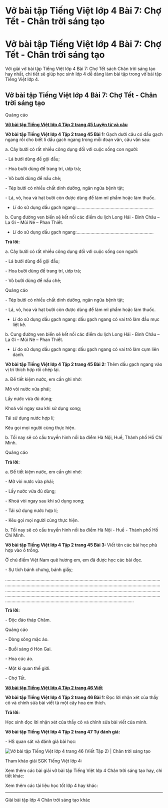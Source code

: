 # Vở bài tập Tiếng Việt lớp 4 Bài 7: Chợ Tết - Chân trời sáng tạo

# Vở bài tập Tiếng Việt lớp 4 Bài 7: Chợ Tết - Chân trời sáng tạo

Với giải vở bài tập Tiếng Việt lớp 4 Bài 7: Chợ Tết sách Chân trời sáng tạo hay nhất, chi tiết sẽ giúp học sinh lớp 4 dễ dàng làm bài tập trong vở bài tập Tiếng Việt lớp 4.

## Vở bài tập Tiếng Việt lớp 4 Bài 7: Chợ Tết - Chân trời sáng tạo

Quảng cáo

[**Vở bài tập Tiếng Việt lớp 4 Tập 2 trang 45 Luyện từ và câu**](https://vietjack.com/vbt-tieng-viet-4-ct/luyen-tu-va-cau-trang-45-vbt-tieng-viet-4-tap-2.jsp)

**Vở bài tập Tiếng Việt lớp 4 Tập 2 trang 45 Bài 1:** Gạch dưới câu có dấu gạch ngang rồi cho biết lí dấu gạch ngang trong mỗi đoạn văn, câu văn sau:

a. Cây bưởi có rất nhiều công dụng đối với cuộc sống con người: 

\- Lá bưởi dùng để gội đầu; 

\- Hoa bưởi dùng để trang trí, ướp trà; 

\- Vỏ bưởi dùng để nấu chè; 

\- Tép bưởi có nhiều chất dinh dưỡng, ngăn ngừa bệnh tật;

\- Lá, vỏ, hoa và hạt bưởi còn được dùng để làm mĩ phẩm hoặc làm thuốc. 

* Lí do sử dụng dấu gạch ngang:…………………………………………………….

b. Cung đường ven biển sẽ kết nối các điểm du lịch Long Hải - Bình Châu – La Gi – Mũi Né – Phan Thiết. 

* Lí do sử dụng dấu gạch ngang:…………………………………………………….

**Trả lời:**

a. Cây bưởi có rất nhiều công dụng đối với cuộc sống con người: 

\- Lá bưởi dùng để gội đầu; 

\- Hoa bưởi dùng để trang trí, ướp trà; 

\- Vỏ bưởi dùng để nấu chè; 

Quảng cáo

\- Tép bưởi có nhiều chất dinh dưỡng, ngăn ngừa bệnh tật;

\- Lá, vỏ, hoa và hạt bưởi còn được dùng để làm mĩ phẩm hoặc làm thuốc. 

* Lí do sử dụng dấu gạch ngang: dấu gạch ngang có vai trò làm đầu mục liệt kê.

b. Cung đường ven biển sẽ kết nối các điểm du lịch Long Hải - Bình Châu – La Gi – Mũi Né – Phan Thiết.

* Lí do sử dụng dấu gạch ngang: dấu gạch ngang có vai trò làm cụm liên danh.

**Vở bài tập Tiếng Việt lớp 4 Tập 2 trang 45 Bài 2:** Thêm dấu gạch ngang vào vị trí thích hợp rồi chép lại. 

a. Để tiết kiệm nước, em cần ghi nhớ: 

Mở vòi nước vừa phải; 

Lấy nước vừa đủ dùng; 

Khoá vòi ngay sau khi sử dụng xong;

Tái sử dụng nước hợp lí; 

Kêu gọi mọi người cùng thực hiện.

b. Tối nay sẽ có cầu truyền hình nối ba điểm Hà Nội, Huế, Thành phố Hồ Chí Minh. 

Quảng cáo

**Trả lời:**

a. Đề tiết kiệm nước, em cần ghi nhớ:

\- Mở vòi nước vừa phải;

\- Lấy nước vừa đủ dùng;

\- Khoá vòi ngay sau khi sử dụng xong;

\- Tái sử dụng nước hợp lí;

\- Kêu gọi mọi người cùng thực hiện.

b. Tối nay sẽ có cầu truyền hình nối ba điểm Hà Nội - Huế - Thành phố Hồ Chí Minh.

**Vở bài tập Tiếng Việt lớp 4 Tập 2 trang 45 Bài 3:** Viết tên các bài học phù hợp vào ô trống.

Ở chủ điểm Việt Nam quê hương em, em đã được học các bài đọc.

\- Sự tích bánh chưng, bánh giầy;

………………………………………………………………………………………………………………………………………………………………………………………………………………………………………………………………………………………………………………………………………………………………………………………………………………………………………………………………………………………………………………………………………………

**Trả lời:**

\- Độc đáo tháp Chăm.

Quảng cáo

\- Dòng sông mặc áo.

\- Buổi sáng ở Hòn Gai.

\- Hoa cúc áo.

\- Một kì quan thế giới.

\- Chợ Tết.

[**Vở bài tập Tiếng Việt lớp 4 Tập 2 trang 46 Viết**](https://vietjack.com/vbt-tieng-viet-4-ct/viet-trang-46-vbt-tieng-viet-4-tap-2.jsp)

**Vở bài tập Tiếng Việt lớp 4 Tập 2 trang 46 Bài 1:** Đọc lời nhận xét của thầy cô và chỉnh sửa bài viết tả một cây hoa em thích.

**Trả lời:**

Học sinh đọc lời nhận xét của thầy cô và chỉnh sửa bài viết của mình.

**Vở bài tập Tiếng Việt lớp 4 Tập 2 trang 47 Tự đánh giá:**

\- HS quan sát và đánh giá bài học:

![Vở bài tập Tiếng Việt lớp 4 trang 46 \(Viết Tập 2\) | Chân trời sáng tạo](https://vietjack.com/vbt-tieng-viet-4-ct/images/tu-danh-gia.PNG)

Tham khảo giải SGK Tiếng Việt lớp 4:

Xem thêm các bài giải vở bài tập Tiếng Việt lớp 4 Chân trời sáng tạo hay, chi tiết khác:

Xem thêm các tài liệu học tốt lớp 4 hay khác:

* * *

Giải bài tập lớp 4 Chân trời sáng tạo khác
